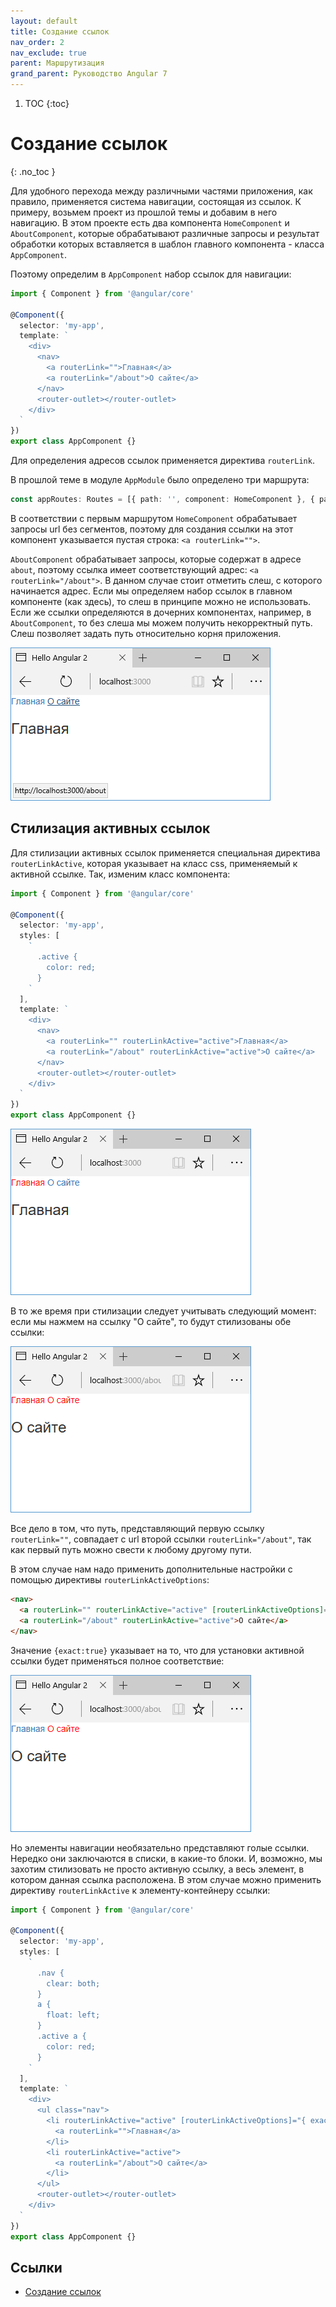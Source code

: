 ```yaml
---
layout: default
title: Создание ссылок
nav_order: 2
nav_exclude: true
parent: Маршрутизация
grand_parent: Руководство Angular 7
---
```


<!-- prettier-ignore-start -->
1. TOC
{:toc}

# Создание ссылок
{: .no_toc }
<!-- prettier-ignore-end -->

Для удобного перехода между различными частями приложения, как правило, применяется система навигации, состоящая из ссылок. К примеру, возьмем проект из прошлой темы и добавим в него навигацию. В этом проекте есть два компонента `HomeComponent` и `AboutComponent`, которые обрабатывают различные запросы и результат обработки которых вставляется в шаблон главного компонента - класса `AppComponent`.

Поэтому определим в `AppComponent` набор ссылок для навигации:

```typescript
import { Component } from '@angular/core'

@Component({
  selector: 'my-app',
  template: `
    <div>
      <nav>
        <a routerLink="">Главная</a>
        <a routerLink="/about">О сайте</a>
      </nav>
      <router-outlet></router-outlet>
    </div>
  `
})
export class AppComponent {}
```

Для определения адресов ссылок применяется директива `routerLink`.

В прошлой теме в модуле `AppModule` было определено три маршрута:

```typescript
const appRoutes: Routes = [{ path: '', component: HomeComponent }, { path: 'about', component: AboutComponent }, { path: '**', component: NotFoundComponent }]
```

В соответствии с первым маршрутом `HomeComponent` обрабатывает запросы url без сегментов, поэтому для создания ссылки на этот компонент указывается пустая строка: `<a routerLink="">`.

`AboutComponent` обрабатывает запросы, которые содержат в адресе `about`, поэтому ссылка имеет соответствующий адрес: `<a routerLink="/about">`. В данном случае стоит отметить слеш, с которого начинается адрес. Если мы определяем набор ссылок в главном компоненте (как здесь), то слеш в принципе можно не использовать. Если же ссылки определяются в дочерних компонентах, например, в `AboutComponent`, то без слеша мы можем получить некорректный путь. Слеш позволяет задать путь относительно корня приложения.

![Скриншот](links-1.png)

## Стилизация активных ссылок

Для стилизации активных ссылок применяется специальная директива `routerLinkActive`, которая указывает на класс css, применяемый к активной ссылке. Так, изменим класс компонента:

```typescript
import { Component } from '@angular/core'

@Component({
  selector: 'my-app',
  styles: [
    `
      .active {
        color: red;
      }
    `
  ],
  template: `
    <div>
      <nav>
        <a routerLink="" routerLinkActive="active">Главная</a>
        <a routerLink="/about" routerLinkActive="active">О сайте</a>
      </nav>
      <router-outlet></router-outlet>
    </div>
  `
})
export class AppComponent {}
```

![Скриншот](links-2.png)

В то же время при стилизации следует учитывать следующий момент: если мы нажмем на ссылку "О сайте", то будут стилизованы обе ссылки:

![Скриншот](links-3.png)

Все дело в том, что путь, представляющий первую ссылку `routerLink=""`, совпадает с url второй ссылки `routerLink="/about"`, так как первый путь можно свести к любому другому пути.

В этом случае нам надо применить дополнительные настройки с помощью директивы `routerLinkActiveOptions`:

```html
<nav>
  <a routerLink="" routerLinkActive="active" [routerLinkActiveOptions]="{exact:true}">Главная</a>
  <a routerLink="/about" routerLinkActive="active">О сайте</a>
</nav>
```

Значение `{exact:true}` указывает на то, что для установки активной ссылки будет применяться полное соответствие:

![Скриншот](links-4.png)

Но элементы навигации необязательно представляют голые ссылки. Нередко они заключаются в списки, в какие-то блоки. И, возможно, мы захотим стилизовать не просто активную ссылку, а весь элемент, в котором данная ссылка расположена. В этом случае можно применить директиву `routerLinkActive` к элементу-контейнеру ссылки:

```typescript
import { Component } from '@angular/core'

@Component({
  selector: 'my-app',
  styles: [
    `
      .nav {
        clear: both;
      }
      a {
        float: left;
      }
      .active a {
        color: red;
      }
    `
  ],
  template: `
    <div>
      <ul class="nav">
        <li routerLinkActive="active" [routerLinkActiveOptions]="{ exact: true }">
          <a routerLink="">Главная</a>
        </li>
        <li routerLinkActive="active">
          <a routerLink="/about">О сайте</a>
        </li>
      </ul>
      <router-outlet></router-outlet>
    </div>
  `
})
export class AppComponent {}
```

## Ссылки

- [Создание ссылок](https://metanit.com/web/angular2/7.2.php)
